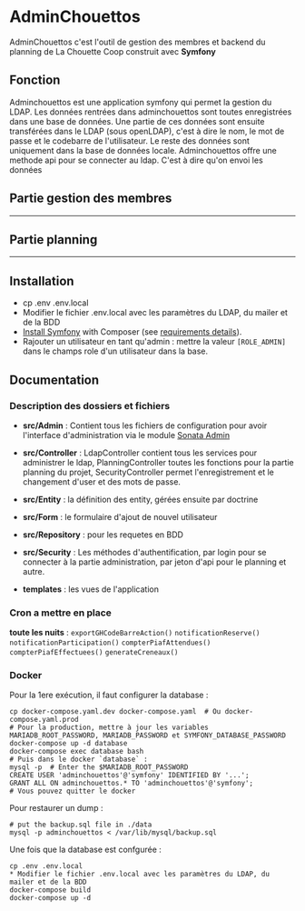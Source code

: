 # AdminChouettos

AdminChouettos c'est l'outil de gestion des membres et backend du planning de La Chouette Coop construit avec **Symfony** 

Fonction
------------
Adminchouettos est une application symfony qui permet la gestion du LDAP. Les données rentrées dans adminchouettos sont toutes enregistrées dans une base de données.
Une partie de ces données sont ensuite transférées dans le LDAP (sous openLDAP), c'est à dire le nom, le mot de passe et le codebarre de l'utilisateur.
Le reste des données sont uniquement dans la base de données locale.
Adminchouettos offre une methode api pour se connecter au ldap. C'est à dire qu'on envoi les données  

## Partie gestion des membres
------------

## Partie planning
------------


Installation
------------

* cp .env .env.local
* Modifier le fichier .env.local avec les paramètres du LDAP, du mailer et de la BDD
* [Install Symfony][2] with Composer (see [requirements details][1]).
* Rajouter un utilisateur en tant qu'admin : mettre la valeur `[ROLE_ADMIN]` dans le champs role d'un utilisateur dans la base.

Documentation
-------------

### Description des dossiers et fichiers
* **src/Admin** : Contient tous les fichiers de configuration pour avoir l'interface d'administration via le module [Sonata Admin][3]
* **src/Controller** : LdapController contient tous les services pour administrer le ldap, PlanningController toutes les fonctions pour la partie planning du projet, SecurityController permet l'enregistrement et le changement d'user et des mots de passe.
* **src/Entity** : la définition des entity, gérées ensuite par doctrine
* **src/Form** : le formulaire d'ajout de nouvel utilisateur
* **src/Repository** : pour les requetes en BDD
* **src/Security** : Les méthodes d'authentification, par login pour se connecter à la partie administration, par jeton d'api pour le planning et autre.

* **templates** : les vues de l'application

### Cron a mettre en place

**toute les nuits** : `exportGHCodeBarreAction()` `notificationReserve()` `notificationParticipation()` `compterPiafAttendues()` `compterPiafEffectuees()` `generateCreneaux()`

### Docker
Pour la 1ere exécution, il faut configurer la database :
```shell
cp docker-compose.yaml.dev docker-compose.yaml  # Ou docker-compose.yaml.prod
# Pour la production, mettre à jour les variables MARIADB_ROOT_PASSWORD, MARIADB_PASSWORD et SYMFONY_DATABASE_PASSWORD
docker-compose up -d database
docker-compose exec database bash
# Puis dans le docker `database` :
mysql -p  # Enter the $MARIADB_ROOT_PASSWORD
CREATE USER 'adminchouettos'@'symfony' IDENTIFIED BY '...';
GRANT ALL ON adminchouettos.* TO 'adminchouettos'@'symfony';
# Vous pouvez quitter le docker
```
Pour restaurer un dump :
```shell
# put the backup.sql file in ./data
mysql -p adminchouettos < /var/lib/mysql/backup.sql
```
Une fois que la database est confgurée :
```shell
cp .env .env.local
* Modifier le fichier .env.local avec les paramètres du LDAP, du mailer et de la BDD
docker-compose build
docker-compose up -d
```

[1]: https://symfony.com/doc/current/reference/requirements.html
[2]: https://symfony.com/doc/current/setup.html#setting-up-an-existing-symfony-project
[3]: https://docs.sonata-project.org/projects/SonataAdminBundle/en/4.x/index.html